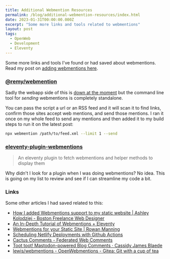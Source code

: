 ```yaml
---
title: Additional Webmention Resources
permalink: /blog/additional-webmention-resources/index.html
date: 2023-01-31T00:00:00.000Z
excerpt: "Some more links and tools related to webmentions"
layout: post
tags:
  - OpenWeb
  - Development
  - Eleventy
---
```


Some more links and tools I've found or had saved about webmentions. Read my post on [adding webmentions here](/adding-webmentions-to-your-site/).

### [@remy/webmention](https://github.com/remy/wm)

Sadly the webapp side of this is [down at the moment](https://remysharp.com/2023/01/30/on-vercel-if-some-of-my-sites-are-down) but the command line tool for _sending_ webmentions is completely standalone.

You can pass the script a url or an RSS feed and it will scan it to find links, confirm those sites accept web mentions, and send those mentions. I ran it once on my whole feed to send any mentions and then added it to my build steps to run it on the latest post:

```bash
npx webmention /path/to/feed.xml --limit 1 --send
```

### [eleventy-plugin-webmentions](https://github.com/CodeFoodPixels/eleventy-plugin-webmentions)

> An eleventy plugin to fetch webmentions and helper methods to display them

Why didn't I look for a plugin when I was doing webmentions? No idea. This is going on my list to review and see if I can streamline my code a bit.

### Links

Some other articles I had saved related to this:

- [How I added Webmentions support to my static website | Ashley Kolodziej - Boston Freelance Web Designer](https://ashleykolodziej.com/add-webmentions-to-static-site/)
- [An In-Depth Tutorial of Webmentions + Eleventy](https://sia.codes/posts/webmentions-eleventy-in-depth/)
- [Webmentions for your Static Site | Rowan Manning](https://rowanmanning.com/posts/webmentions-for-your-static-site/)
- [Scheduling Netlify Deployments with Github Actions](https://css-irl.info/scheduling-netlify-deployments-with-github-actions/)
- [Cactus Comments - Federated Web Comments](https://cactus.chat/)
- [Toot toot! Mastodon-powered Blog Comments ⋅ Cassidy James Blaede](https://cassidyjames.com/blog/fediverse-blog-comments-mastodon/)
- [lewis/webmentions - OpenWebmentions - Gitea: Git with a cup of tea](https://git.lewisdale.dev/lewis/webmentions)

